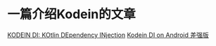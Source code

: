 # 一篇介绍Kodein的文章


[KODEIN DI: KOtlin DEpendency INjection]("")
[Kodein DI on Android 差强版](https://github.com/kaycool/kodein_demo/blob/master/Kodein%20DI%20on%20Android.md)
